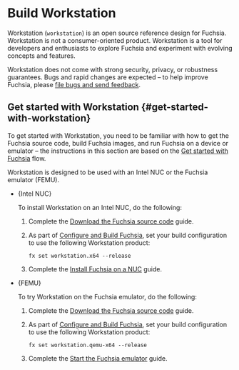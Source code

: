 # Build Workstation

Workstation (`workstation`) is an open source reference design for Fuchsia.
Workstation is not a consumer-oriented product. Workstation is a tool for
developers and enthusiasts to explore Fuchsia and experiment with evolving
concepts and features.

Workstation does not come with strong security, privacy, or robustness
guarantees. Bugs and rapid changes are expected – to help improve Fuchsia,
please [file bugs and send feedback][report-issue].

## Get started with Workstation {#get-started-with-workstation}

To get started with Workstation, you need to be familiar with how to get the
Fuchsia source code, build Fuchsia images, and run Fuchsia on a device or
emulator – the instructions in this section are based on the
[Get started with Fuchsia][get-started-with-fuchsia] flow.

Workstation is designed to be used with an Intel NUC or the Fuchsia emulator
(FEMU).

*   {Intel NUC}

    To install Workstation on an Intel NUC, do the following:

    1.  Complete the [Download the Fuchsia source code][get-fuchsia-source]
        guide.
    2.  As part of [Configure and Build Fuchsia][build-fuchsia], set your build
        configuration to use the following Workstation product:

        ```posix-terminal
        fx set workstation.x64 --release
        ```

    3.  Complete the [Install Fuchsia on a NUC][intel-nuc] guide.

*   {FEMU}

    To try Workstation on the Fuchsia emulator, do the following:

    1.  Complete the [Download the Fuchsia source code][get-fuchsia-source]
        guide.
    2.  As part of [Configure and Build Fuchsia][build-fuchsia], set your build
        configuration to use the following Workstation product:

        ```posix-terminal
        fx set workstation.qemu-x64 --release
        ```

    3.  Complete the [Start the Fuchsia emulator][start-femu] guide.

<!-- Reference links -->

[report-issue]: /docs/contribute/report-issue.md
[get-started-with-fuchsia]: /docs/get-started
[get-fuchsia-source]: /docs/get-started/get_fuchsia_source.md
[build-fuchsia]: /docs/get-started/build_fuchsia.md
[intel-nuc]: /docs/development/hardware/intel_nuc.md
[start-femu]: /docs/get-started/set_up_femu.md
